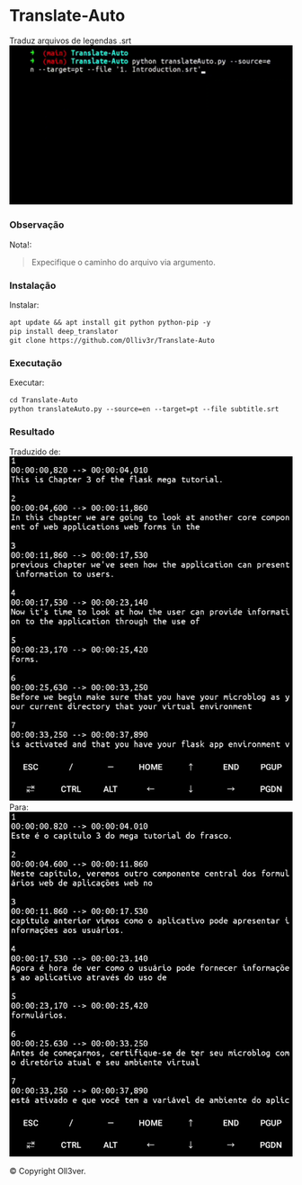 # Translate-Auto
Traduz arquivos de legendas .srt
![main](https://github.com/Olliv3r/Translate-Auto/blob/main/media/main.gif)

### Observação
Nota!:
> Expecifique o caminho do arquivo via argumento.

### Instalação
Instalar:
```
apt update && apt install git python python-pip -y
pip install deep_translator
git clone https://github.com/Olliv3r/Translate-Auto
```
### Executação
Executar:
```
cd Translate-Auto
python translateAuto.py --source=en --target=pt --file subtitle.srt
```

### Resultado
Traduzido de:
![not-translated](https://github.com/Olliv3r/Translate-Auto/blob/main/media/not-translated.jpg)
Para:
![translated](https://github.com/Olliv3r/Translate-Auto/blob/main/media/translated.jpg)

© Copyright Oll3ver.
